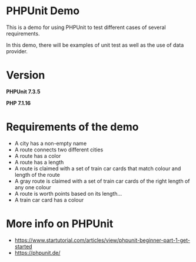 # PHPUnit Demo

This is a demo for using PHPUnit to test different cases of several requirements.

In this demo, there will be examples of unit test as well as the use of data provider.

# Version
**PHPUnit 7.3.5**

**PHP 7.1.16**



# Requirements of the demo

- A city has a non-empty name
- A route connects two different cities
- A route has a color
- A route has a length
- A route is claimed with a set of train car cards that match colour and length of the route
- A gray route is claimed with a set of train car cards of the right length of any one colour
- A route is worth points based on its length...
- A train car card has a colour

# More info on PHPUnit

- https://www.startutorial.com/articles/view/phpunit-beginner-part-1-get-started
- https://phpunit.de/
